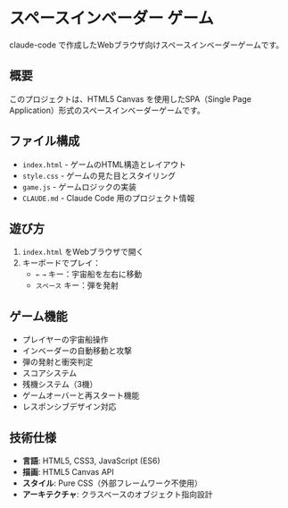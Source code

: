 # スペースインベーダー ゲーム

claude-code で作成したWebブラウザ向けスペースインベーダーゲームです。

## 概要

このプロジェクトは、HTML5 Canvas を使用したSPA（Single Page Application）形式のスペースインベーダーゲームです。

## ファイル構成

- `index.html` - ゲームのHTML構造とレイアウト
- `style.css` - ゲームの見た目とスタイリング
- `game.js` - ゲームロジックの実装
- `CLAUDE.md` - Claude Code 用のプロジェクト情報

## 遊び方

1. `index.html` をWebブラウザで開く
2. キーボードでプレイ：
   - `←` `→` キー：宇宙船を左右に移動
   - `スペース` キー：弾を発射

## ゲーム機能

- プレイヤーの宇宙船操作
- インベーダーの自動移動と攻撃
- 弾の発射と衝突判定
- スコアシステム
- 残機システム（3機）
- ゲームオーバーと再スタート機能
- レスポンシブデザイン対応

## 技術仕様

- **言語**: HTML5, CSS3, JavaScript (ES6)
- **描画**: HTML5 Canvas API
- **スタイル**: Pure CSS（外部フレームワーク不使用）
- **アーキテクチャ**: クラスベースのオブジェクト指向設計
